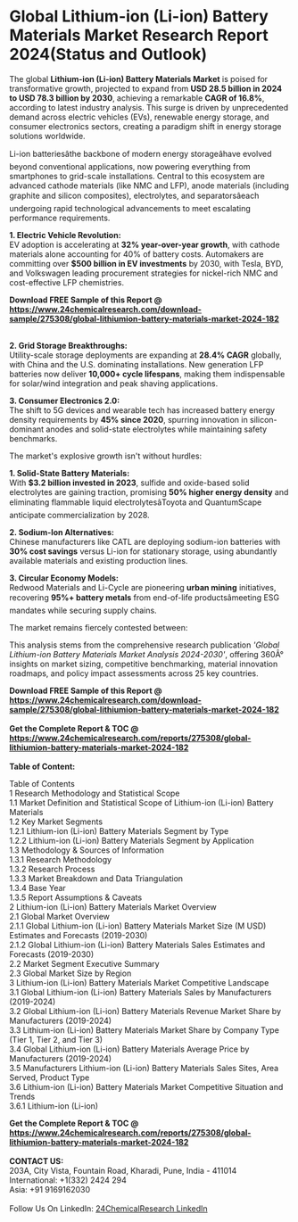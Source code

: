 <h1>Global Lithium-ion (Li-ion) Battery Materials Market Research Report 2024(Status and Outlook)</h1><p>The global <strong>Lithium-ion (Li-ion) Battery Materials Market</strong> is poised for transformative growth, projected to expand from <strong>USD 28.5 billion in 2024 to USD 78.3 billion by 2030</strong>, achieving a remarkable <strong>CAGR of 16.8%</strong>, according to latest industry analysis. This surge is driven by unprecedented demand across electric vehicles (EVs), renewable energy storage, and consumer electronics sectors, creating a paradigm shift in energy storage solutions worldwide.</p><p>Li-ion batteriesâthe backbone of modern energy storageâhave evolved beyond conventional applications, now powering everything from smartphones to grid-scale installations. Central to this ecosystem are advanced cathode materials (like NMC and LFP), anode materials (including graphite and silicon composites), electrolytes, and separatorsâeach undergoing rapid technological advancements to meet escalating performance requirements.</p><p><strong>1. Electric Vehicle Revolution:</strong><br>
EV adoption is accelerating at <strong>32% year-over-year growth</strong>, with cathode materials alone accounting for 40% of battery costs. Automakers are committing over <strong>$500 billion in EV investments</strong> by 2030, with Tesla, BYD, and Volkswagen leading procurement strategies for nickel-rich NMC and cost-effective LFP chemistries.</p><div><b>Download FREE Sample of this Report @ 
            <a href="https://www.24chemicalresearch.com/download-sample/275308/global-lithiumion-battery-materials-market-2024-182">
            https://www.24chemicalresearch.com/download-sample/275308/global-lithiumion-battery-materials-market-2024-182</a></b></div><br><p><strong>2. Grid Storage Breakthroughs:</strong><br>
Utility-scale storage deployments are expanding at <strong>28.4% CAGR</strong> globally, with China and the U.S. dominating installations. New generation LFP batteries now deliver <strong>10,000+ cycle lifespans</strong>, making them indispensable for solar/wind integration and peak shaving applications.</p><p><strong>3. Consumer Electronics 2.0:</strong><br>
The shift to 5G devices and wearable tech has increased battery energy density requirements by <strong>45% since 2020</strong>, spurring innovation in silicon-dominant anodes and solid-state electrolytes while maintaining safety benchmarks.</p><p>The market's explosive growth isn't without hurdles:</p><p><strong>1. Solid-State Battery Materials:</strong><br>
With <strong>$3.2 billion invested in 2023</strong>, sulfide and oxide-based solid electrolytes are gaining traction, promising <strong>50% higher energy density</strong> and eliminating flammable liquid electrolytesâToyota and QuantumScape anticipate commercialization by 2028.</p><p><strong>2. Sodium-Ion Alternatives:</strong><br>
Chinese manufacturers like CATL are deploying sodium-ion batteries with <strong>30% cost savings</strong> versus Li-ion for stationary storage, using abundantly available materials and existing production lines.</p><p><strong>3. Circular Economy Models:</strong><br>
Redwood Materials and Li-Cycle are pioneering <strong>urban mining</strong> initiatives, recovering <strong>95%+ battery metals</strong> from end-of-life productsâmeeting ESG mandates while securing supply chains.</p><p>The market remains fiercely contested between:</p><p>This analysis stems from the comprehensive research publication <em>'Global Lithium-ion Battery Materials Market Analysis 2024-2030'</em>, offering 360Â° insights on market sizing, competitive benchmarking, material innovation roadmaps, and policy impact assessments across 25 key countries.

</p><div><b>Download FREE Sample of this Report @ 
            <a href="https://www.24chemicalresearch.com/download-sample/275308/global-lithiumion-battery-materials-market-2024-182">
            https://www.24chemicalresearch.com/download-sample/275308/global-lithiumion-battery-materials-market-2024-182</a></b></div><br><div><b>Get the Complete Report & TOC @ 
            <a href="https://www.24chemicalresearch.com/reports/275308/global-lithiumion-battery-materials-market-2024-182">
            https://www.24chemicalresearch.com/reports/275308/global-lithiumion-battery-materials-market-2024-182</a></b></div><br>
            <b>Table of Content:</b><p>Table of Contents<br />
1 Research Methodology and Statistical Scope<br />
1.1 Market Definition and Statistical Scope of Lithium-ion (Li-ion) Battery Materials<br />
1.2 Key Market Segments<br />
1.2.1 Lithium-ion (Li-ion) Battery Materials Segment by Type<br />
1.2.2 Lithium-ion (Li-ion) Battery Materials Segment by Application<br />
1.3 Methodology & Sources of Information<br />
1.3.1 Research Methodology<br />
1.3.2 Research Process<br />
1.3.3 Market Breakdown and Data Triangulation<br />
1.3.4 Base Year<br />
1.3.5 Report Assumptions & Caveats<br />
2 Lithium-ion (Li-ion) Battery Materials Market Overview<br />
2.1 Global Market Overview<br />
2.1.1 Global Lithium-ion (Li-ion) Battery Materials Market Size (M USD) Estimates and Forecasts (2019-2030)<br />
2.1.2 Global Lithium-ion (Li-ion) Battery Materials Sales Estimates and Forecasts (2019-2030)<br />
2.2 Market Segment Executive Summary<br />
2.3 Global Market Size by Region<br />
3 Lithium-ion (Li-ion) Battery Materials Market Competitive Landscape<br />
3.1 Global Lithium-ion (Li-ion) Battery Materials Sales by Manufacturers (2019-2024)<br />
3.2 Global Lithium-ion (Li-ion) Battery Materials Revenue Market Share by Manufacturers (2019-2024)<br />
3.3 Lithium-ion (Li-ion) Battery Materials Market Share by Company Type (Tier 1, Tier 2, and Tier 3)<br />
3.4 Global Lithium-ion (Li-ion) Battery Materials Average Price by Manufacturers (2019-2024)<br />
3.5 Manufacturers Lithium-ion (Li-ion) Battery Materials Sales Sites, Area Served, Product Type<br />
3.6 Lithium-ion (Li-ion) Battery Materials Market Competitive Situation and Trends<br />
3.6.1 Lithium-ion (Li-ion)</p><div><b>Get the Complete Report & TOC @ 
            <a href="https://www.24chemicalresearch.com/reports/275308/global-lithiumion-battery-materials-market-2024-182">
            https://www.24chemicalresearch.com/reports/275308/global-lithiumion-battery-materials-market-2024-182</a></b></div><br><b>CONTACT US:</b><br>
            203A, City Vista, Fountain Road, Kharadi, Pune, India - 411014<br>
            International: +1(332) 2424 294<br>
            Asia: +91 9169162030 <br><br>
            Follow Us On LinkedIn: <a href="https://www.linkedin.com/company/24chemicalresearch/">24ChemicalResearch LinkedIn</a>